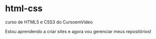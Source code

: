 # html-css
 curso de HTML5 e CSS3 do CursoemVídeo

Estou aprendendo a criar sites e agora vou gerenciar meus repositórios!